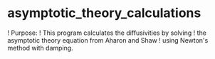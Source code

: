 # asymptotic_theory_calculations

!  Purpose:
!    This program calculates the diffusivities by solving
!	 the asymptotic theory equation from Aharon and Shaw
! 	 using Newton's method with damping.